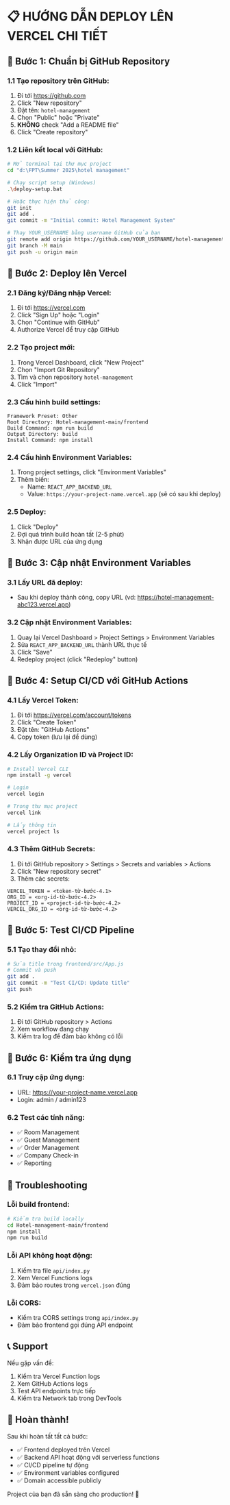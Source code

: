 # 📋 HƯỚNG DẪN DEPLOY LÊN VERCEL CHI TIẾT

## 🎯 Bước 1: Chuẩn bị GitHub Repository

### 1.1 Tạo repository trên GitHub:
1. Đi tới https://github.com
2. Click "New repository"
3. Đặt tên: `hotel-management`
4. Chọn "Public" hoặc "Private"
5. **KHÔNG** check "Add a README file"
6. Click "Create repository"

### 1.2 Liên kết local với GitHub:
```bash
# Mở terminal tại thư mục project
cd "d:\FPT\Summer 2025\hotel management"

# Chạy script setup (Windows)
.\deploy-setup.bat

# Hoặc thực hiện thủ công:
git init
git add .
git commit -m "Initial commit: Hotel Management System"

# Thay YOUR_USERNAME bằng username GitHub của bạn
git remote add origin https://github.com/YOUR_USERNAME/hotel-management.git
git branch -M main
git push -u origin main
```

## 🎯 Bước 2: Deploy lên Vercel

### 2.1 Đăng ký/Đăng nhập Vercel:
1. Đi tới https://vercel.com
2. Click "Sign Up" hoặc "Login"
3. Chọn "Continue with GitHub"
4. Authorize Vercel để truy cập GitHub

### 2.2 Tạo project mới:
1. Trong Vercel Dashboard, click "New Project"
2. Chọn "Import Git Repository"
3. Tìm và chọn repository `hotel-management`
4. Click "Import"

### 2.3 Cấu hình build settings:
```
Framework Preset: Other
Root Directory: Hotel-management-main/frontend
Build Command: npm run build
Output Directory: build
Install Command: npm install
```

### 2.4 Cấu hình Environment Variables:
1. Trong project settings, click "Environment Variables"
2. Thêm biến:
   - Name: `REACT_APP_BACKEND_URL`
   - Value: `https://your-project-name.vercel.app` (sẽ có sau khi deploy)

### 2.5 Deploy:
1. Click "Deploy"
2. Đợi quá trình build hoàn tất (2-5 phút)
3. Nhận được URL của ứng dụng

## 🎯 Bước 3: Cập nhật Environment Variables

### 3.1 Lấy URL đã deploy:
- Sau khi deploy thành công, copy URL (vd: https://hotel-management-abc123.vercel.app)

### 3.2 Cập nhật Environment Variables:
1. Quay lại Vercel Dashboard > Project Settings > Environment Variables
2. Sửa `REACT_APP_BACKEND_URL` thành URL thực tế
3. Click "Save"
4. Redeploy project (click "Redeploy" button)

## 🎯 Bước 4: Setup CI/CD với GitHub Actions

### 4.1 Lấy Vercel Token:
1. Đi tới https://vercel.com/account/tokens
2. Click "Create Token"
3. Đặt tên: "GitHub Actions"
4. Copy token (lưu lại để dùng)

### 4.2 Lấy Organization ID và Project ID:
```bash
# Install Vercel CLI
npm install -g vercel

# Login
vercel login

# Trong thư mục project
vercel link

# Lấy thông tin
vercel project ls
```

### 4.3 Thêm GitHub Secrets:
1. Đi tới GitHub repository > Settings > Secrets and variables > Actions
2. Click "New repository secret"
3. Thêm các secrets:

```
VERCEL_TOKEN = <token-từ-bước-4.1>
ORG_ID = <org-id-từ-bước-4.2>
PROJECT_ID = <project-id-từ-bước-4.2>
VERCEL_ORG_ID = <org-id-từ-bước-4.2>
```

## 🎯 Bước 5: Test CI/CD Pipeline

### 5.1 Tạo thay đổi nhỏ:
```bash
# Sửa title trong frontend/src/App.js
# Commit và push
git add .
git commit -m "Test CI/CD: Update title"
git push
```

### 5.2 Kiểm tra GitHub Actions:
1. Đi tới GitHub repository > Actions
2. Xem workflow đang chạy
3. Kiểm tra log để đảm bảo không có lỗi

## 🎯 Bước 6: Kiểm tra ứng dụng

### 6.1 Truy cập ứng dụng:
- URL: https://your-project-name.vercel.app
- Login: admin / admin123

### 6.2 Test các tính năng:
- ✅ Room Management
- ✅ Guest Management  
- ✅ Order Management
- ✅ Company Check-in
- ✅ Reporting

## 🔧 Troubleshooting

### Lỗi build frontend:
```bash
# Kiểm tra build locally
cd Hotel-management-main/frontend
npm install
npm run build
```

### Lỗi API không hoạt động:
1. Kiểm tra file `api/index.py`
2. Xem Vercel Functions logs
3. Đảm bảo routes trong `vercel.json` đúng

### Lỗi CORS:
- Kiểm tra CORS settings trong `api/index.py`
- Đảm bảo frontend gọi đúng API endpoint

## 📞 Support

Nếu gặp vấn đề:
1. Kiểm tra Vercel Function logs
2. Xem GitHub Actions logs
3. Test API endpoints trực tiếp
4. Kiểm tra Network tab trong DevTools

## 🎉 Hoàn thành!

Sau khi hoàn tất tất cả bước:
- ✅ Frontend deployed trên Vercel
- ✅ Backend API hoạt động với serverless functions
- ✅ CI/CD pipeline tự động
- ✅ Environment variables configured
- ✅ Domain accessible publicly

Project của bạn đã sẵn sàng cho production! 🚀
